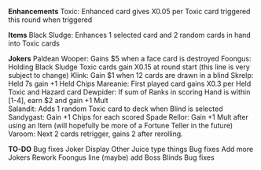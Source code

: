**Enhancements**
Toxic: Enhanced card gives X0.05 per Toxic card triggered this round when triggered

**Items**
Black Sludge: Enhances 1 selected card and 2 random cards in hand into Toxic cards

**Jokers**
Paldean Wooper: Gains $5 when a face card is destroyed
Foongus: Holding Black Sludge Toxic cards gain X0.15 at round start (this line is very subject to change)
Klink: Gain $1 when 12 cards are drawn in a blind
Skrelp: Held 7s gain +1 Held Chips
Mareanie: First played card gains X0.3 per Held Toxic and Hazard card
Dewpider: If sum of Ranks in scoring Hand is within [1-4], earn $2 and gain +1 Mult 			
Salandit: Adds 1 random Toxic card to deck when Blind is selected
Sandygast: Gain +1 Chips for each scored Spade
Rellor: Gain +1 Mult after using an Item (will hopefully be more of a Fortune Teller in the future)
Varoom: Next 2 cards retrigger, gains 2 after rerolling.



**TO-DO**
Bug fixes
Joker Display
Other Juice type things
Bug fixes
Add more Jokers
Rework Foongus line
(maybe) add Boss Blinds
Bug fixes